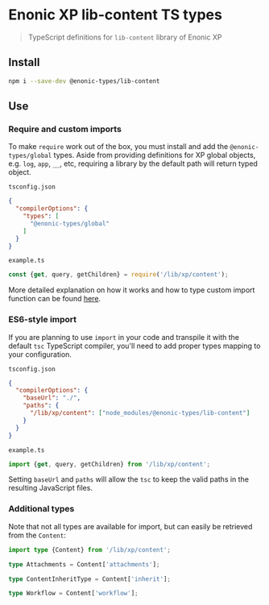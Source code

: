 # Enonic XP lib-content TS types

> TypeScript definitions for `lib-content` library of Enonic XP

## Install

```bash
npm i --save-dev @enonic-types/lib-content
```

## Use

### Require and custom imports

To make `require` work out of the box, you must install and add the `@enonic-types/global` types. Aside from providing definitions for XP
global objects, e.g. `log`, `app`, `__`, etc, requiring a library by the default path will return typed object.

`tsconfig.json`

```json
{
  "compilerOptions": {
    "types": [
      "@enonic-types/global"
    ]
  }
}
```

`example.ts`

```ts
const {get, query, getChildren} = require('/lib/xp/content');
```

More detailed explanation on how it works and how to type custom import function can be
found [here](https://developer.enonic.com/docs/xp/stable/api).

### ES6-style import

If you are planning to use `import` in your code and transpile it with the default `tsc` TypeScript compiler, you'll need to add proper
types mapping to your configuration.

`tsconfig.json`

```json
{
  "compilerOptions": {
    "baseUrl": "./",
    "paths": {
      "/lib/xp/content": ["node_modules/@enonic-types/lib-content"]
    }
  }
}
```

`example.ts`

```ts
import {get, query, getChildren} from '/lib/xp/content';
```

Setting `baseUrl` and `paths` will allow the `tsc` to keep the valid paths in the resulting JavaScript files.

### Additional types

Note that not all types are available for import, but can easily be retrieved from the `Content`: 

```ts
import type {Content} from '/lib/xp/content';

type Attachments = Content['attachments'];

type ContentInheritType = Content['inherit'];

type Workflow = Content['workflow'];
```
